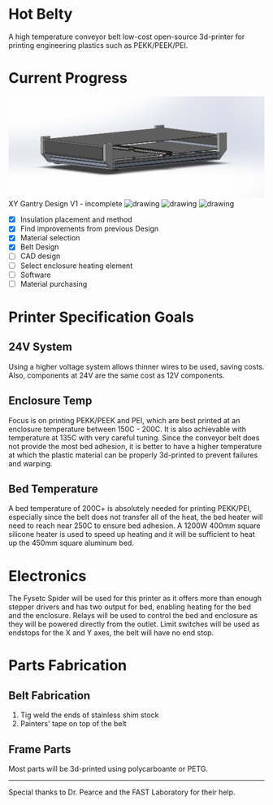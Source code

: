 # Hot Belty
A high temperature conveyor belt low-cost open-source 3d-printer for printing engineering plastics such as PEKK/PEEK/PEI. 

# Current Progress
<img src="/img/xy_gantry_v1.png" alt="drawing" />
XY Gantry Design V1 - incomplete
<img src="/img/drawing1.png" alt="drawing" width="300"/>
<img src="/img/drawing2.png" alt="drawing" width="300"/>
<img src="/img/drawing3.png" alt="drawing" width="300"/>

- [x] Insulation placement and method
- [x] Find improvements from previous Design
- [x] Material selection
- [x] Belt Design
- [ ] CAD design
- [ ] Select enclosure heating element
- [ ] Software
- [ ] Material purchasing

# Printer Specification Goals
## 24V System
Using a higher voltage system allows thinner wires to be used, saving costs. Also, components at 24V are the same cost as 12V components.

## Enclosure Temp
Focus is on printing PEKK/PEEK and PEI, which are best printed at an enclosure temperature between 150C - 200C. It is also achievable with temperature at 135C with very careful tuning. Since the conveyor belt does not provide the most bed adhesion, it is better to have a higher temperature at which the plastic material can be properly 3d-printed to prevent failures and warping. 

## Bed Temperature
A bed temperature of 200C+ is absolutely needed for printing PEKK/PEI, especially since the belt does not transfer all of the heat, the bed heater will need to reach near 250C to ensure bed adhesion. A 1200W 400mm square silicone heater is used to speed up heating and it will be sufficient to heat up the 450mm square aluminum bed. 

# Electronics
The Fysetc Spider will be used for this printer as it offers more than enough stepper drivers and has two output for bed, enabling heating for the bed and the enclosure. Relays will be used to control the bed and enclosure as they will be powered directly from the outlet. Limit switches will be used as endstops for the X and Y axes, the belt will have no end stop. 

# Parts Fabrication 
## Belt Fabrication
1. Tig weld the ends of stainless shim stock
2. Painters' tape on top of the belt

## Frame Parts
Most parts will be 3d-printed using polycarboante or PETG. 

---
Special thanks to Dr. Pearce and the FAST Laboratory for their help.
